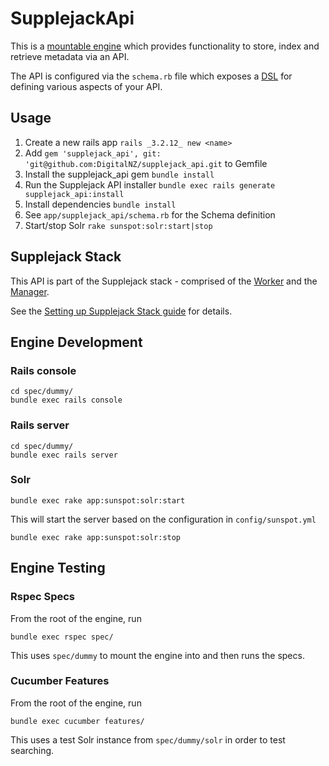 # SupplejackApi

This is a [mountable engine](http://guides.rubyonrails.org/engines.html) which provides functionality to store, index and retrieve metadata via an API.

The API is configured via the `schema.rb` file which exposes a [DSL](http://en.wikipedia.org/wiki/Domain-specific_language) for defining various aspects of your API.

## Usage

1. Create a new rails app `rails _3.2.12_ new <name>`
1. Add `gem 'supplejack_api', git: 'git@github.com:DigitalNZ/supplejack_api.git` to Gemfile
1. Install the supplejack_api gem `bundle install`
1. Run the Supplejack API installer `bundle exec rails generate supplejack_api:install`
1. Install dependencies `bundle install`
1. See `app/supplejack_api/schema.rb` for the Schema definition
1. Start/stop Solr `rake sunspot:solr:start|stop`

## Supplejack Stack

This API is part of the Supplejack stack - comprised of the [Worker](https://github.com/DigitalNZ/supplejack_worker) and the [Manager](https://github.com/DigitalNZ/supplejack_manager). 

See the [Setting up Supplejack Stack guide](https://github.com/DigitalNZ/supplejack_api/blob/master/Setting-up-Supplejack-stack.md) for details.


## Engine Development

### Rails console

```
cd spec/dummy/
bundle exec rails console
```

### Rails server

```
cd spec/dummy/
bundle exec rails server
```

### Solr

```
bundle exec rake app:sunspot:solr:start
``` 

This will start the server based on the configuration in `config/sunspot.yml`

```
bundle exec rake app:sunspot:solr:stop
```

## Engine Testing

### Rspec Specs

From the root of the engine, run 

```
bundle exec rspec spec/
```

This uses `spec/dummy` to mount the engine into and then runs the specs.

### Cucumber Features

From the root of the engine, run

```
bundle exec cucumber features/
```

This uses a test Solr instance from `spec/dummy/solr` in order to test searching.